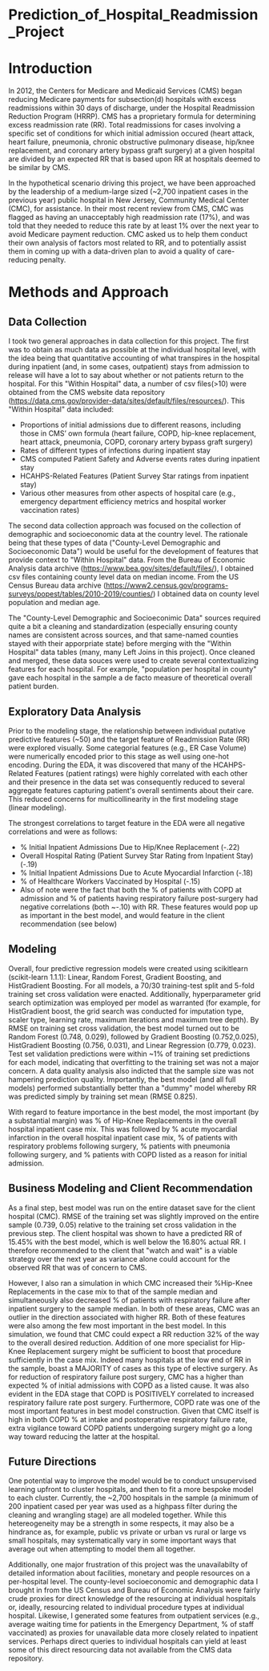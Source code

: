 # Prediction_of_Hospital_Readmission_Project
# Introduction 
In 2012, the Centers for Medicare and Medicaid Services (CMS) began reducing Medicare payments for subsection(d) hospitals with excess readmissions within 30 days of discharge, under the Hospital Readmission Reduction Program (HRRP). CMS has a proprietary formula for determining excess readmission rate (RR). Total readmissions for cases involving a specific set of conditions for which initial admission occured (heart attack, heart failure, pneumonia, chronic obstructive pulmonary disease, hip/knee replacement, and coronary artery bypass graft surgery) at a given hospital are divided by an expected RR that is based upon RR at hospitals deemed to be similar by CMS.

In the hypothetical scenario driving this project, we have been approached by the leadership of a medium-large sized (~2,700 inpatient cases in the previous year) public hospital in New Jersey, Community Medical Center (CMC), for assistance. In their most recent review from CMS, CMC was flagged as having an unacceptably high readmission rate (17%), and was told that they needed to reduce this rate by at least 1% over the next year to avoid Medicare payment reduction. CMC asked us to help them conduct their own analysis of factors most related to RR, and to potentially assist them in coming up with a data-driven plan to avoid a quality of care-reducing penalty.

# Methods and Approach
## Data Collection
I took two general approaches in data collection for this project. The first was to obtain as much data as possible at the individual hospital level, with the idea being that quantitative accounting of what transpires in the hospital during inpatient (and, in some cases, outpatient) stays from admission to release will have a lot to say about whether or not patients return to the hospital. For this "Within Hospital" data, a number of csv files(>10) were obtained from the CMS website data repository (https://data.cms.gov/provider-data/sites/default/files/resources/). This "Within Hospital" data included:                                                   
* Proportions of initial admissions due to different reasons, including those in CMS’ own formula (heart failure, COPD, hip-knee replacement, heart attack, pneumonia, COPD, coronary artery bypass graft surgery)
* Rates of different types of infections during inpatient stay
* CMS computed Patient Safety and Adverse events rates during inpatient stay
* HCAHPS-Related Features (Patient Survey Star ratings from inpatient stay)
* Various other measures from other aspects of hospital care (e.g., emergency department efficiency metrics and hospital worker vaccination rates)

The second data collection approach was focused on the collection of demographic and socioeconomic data at the country level. The rationale being that these types of data ("County-Level Demographic and Socioeconomic Data") would be useful for the development of features that provide context to "Within Hospital" data. From the Bureau of Economic Analysis data archive (https://www.bea.gov/sites/default/files/), I obtained csv files containing county level data on median income. From the US Census Bureau data archive (https://www2.census.gov/programs-surveys/popest/tables/2010-2019/counties/) I obtained data on county level population and median age. 

The "County-Level Demographic and Socioeconimic Data" sources required quite a bit a cleaning and standardization (especially ensuring county names are consistent across sources, and that same-named counties stayed with their apporpriate state) before merging with the "Within Hospital" data tables (many, many Left Joins in this project). Once cleaned and merged, these data souces were used to create several contextualizing features for each hospital. For example, "population per hospital in county" gave each hospital in the sample a de facto measure of theoretical overall patient burden. 

## Exploratory Data Analysis
Prior to the modeling stage, the relationship between individual putative predictive features (~50) and the target feature of Readmission Rate (RR) were explored visually. Some categorial features (e.g., ER Case Volume) were numerically encoded prior to this stage as well using one-hot encoding. During the EDA, it was discovered that many of the HCAHPS-Related Features (patient ratings) were highly correlated with each other and their presence in the data set was consequently reduced to several aggregate features capturing patient's overall sentiments about their care. This reduced concerns for multicollinearity in the first modeling stage (linear modeling). 

The strongest correlations to target feature in the EDA were all negative correlations and were as follows:
* % Initial Inpatient Admissions Due to Hip/Knee Replacement (-.22)
* Overall Hospital Rating (Patient Survey Star Rating from Inpatient Stay) (-.19)
* % Initial Inpatient Admissions Due to Acute Myocardial Infarction (-.18)
* % of Healthcare Workers Vaccinated by Hospital (-.15)
* Also of note were the fact that both the % of patients with COPD at admission and % of patients having respiratory failure post-surgery had negative correlations (both ~-.10) with RR. These features would pop up as important in the best model, and would feature in the client recommendation (see below) 

## Modeling
Overall, four predictive regression models were created using scikitlearn (scikit-learn 1.1.1): Linear, Random Forest, Gradient Boosting, and HistGradient Boosting. For all models, a 70/30 training-test split and 5-fold training set cross validation were enacted. Additionally, hyperparameter grid search optimization was employed per model as warranted (for example, for HistGradient boost, the grid search was conducted for imputation type, scaler type, learning rate, maximum iterations and maximum tree depth). By RMSE on training set cross validation, the best model turned out to be Random Forest (0.748, 0.029), followed by Gradient Boosting (0.752,0.025), HistGradient Boosting (0.756, 0.031), and Linear Regression (0.779, 0.023). Test set validation predictions were within ~1% of training set predictions for each model, indicating that overfitting to the training set was not a major concern. A data quality analysis also indicted that the sample size was not hampering prediction quality. Importantly, the best model (and all full models) performed substantially better than a "dummy" model whereby RR was predicted simply by training set mean (RMSE 0.825). 

With regard to feature importance in the best model, the most important (by a substantial margin) was % of Hip-Knee Replacements in the overall hospital inpatient case mix. This was followed by % acute myocardial infarction in the overall hospital inpatient case mix, % of patients with respiratory problems following surgery, % patients with pneumonia following surgery, and % patients with COPD listed as a reason for initial admission.

## Business Modeling and Client Recommendation
As a final step, best model was run on the entire dataset save for the client hospital (CMC). RMSE of the training set was slightly improved on the entire sample (0.739, 0.05) relative to the training set cross validation in the previous step. The client hospital was shown to have a predicted RR of 15.45% with the best model, which is well below the 16.80% actual RR. I therefore recommended to the client that "watch and wait" is a viable strategy over the next year as variance alone could account for the observed RR that was of concern to CMS. 

However, I also ran a simulation in which CMC increased their %Hip-Knee Replacements in the case mix to that of the sample median and simultaneously also decreased % of patients with respiratory failure after inpatient surgery to the sample median. In both of these areas, CMC was an outlier in the direction associated with higher RR. Both of these features were also among the few most important in the best model. In this simulation, we found that CMC could expect a RR reduction 32% of the way to the overall desired reduction. Addition of one more specialist for Hip-Knee Replacement surgery might be sufficient to boost that procedure sufficiently in the case mix. Indeed many hospitals at the low end of RR in the sample, boast a MAJORITY of cases as this type of elective surgery. As for reduction of respiratory failure post surgery, CMC has a higher than expected % of initial admissions with COPD as a listed cause. It was also evident in the EDA stage that COPD is POSITIVELY correlated to increased respiratory failure rate post surgery. Furthermore, COPD rate was one of the most important features in best model construction. Given that CMC itself is high in both COPD % at intake and postoperative respiratory failure rate, extra vigilance toward COPD patients undergoing surgery might go a long way toward reducing the latter at the hospital. 

## Future Directions
One potential way to improve the model would be to conduct unsupervised learning upfront to cluster hospitals, and then to fit a more bespoke model to each cluster. Currently, the ~2,700 hospitals in the sample (a minimum of 200 inpatient cased per year was used as a highpass filter during the cleaning and wrangling stage) are all modeled together. While this hetereogeneity may be a strength in some respects, it may also be a hindrance as, for example, public vs private or urban vs rural or large vs small hospitals, may systematically vary in some important ways that average out when attempting to model them all together.

Additionally, one major frustration of this project was the unavailabilty of detailed information about facilities, monetary and people resources on a per-hospital level. The county-level socioeconomic and demographic data I brought in from the US Census and Bureau of Economic Analysis were fairly crude proxies for direct knowledge of the resourcing at individual hospitals or, ideally, resourcing related to individual procedure types at individual hospital. Likewise, I generated some features from outpatient services (e.g., average waiting time for patients in the Emergency Department, % of staff vaccinated) as proxies for unavailable data more closely related to inpatient services. Perhaps direct queries to individual hospitals can yield at least some of this direct resourcing data not available from the CMS data repository. 
 


     




